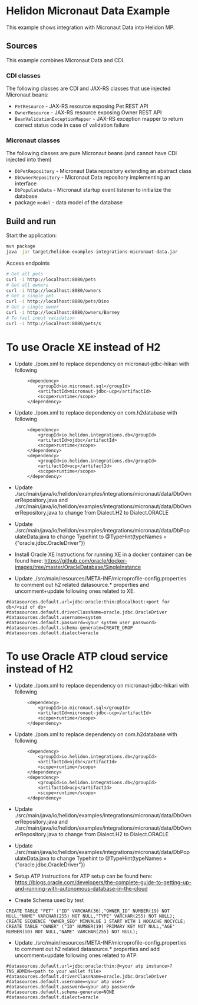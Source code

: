 # Helidon Micronaut Data Example

This example shows integration with Micronaut Data into Helidon MP.

## Sources

This example combines Micronaut Data and CDI.

### CDI classes

The following classes are CDI and JAX-RS classes that use injected Micronaut beans:

- `PetResource` - JAX-RS resource exposing Pet REST API
- `OwnerResource` - JAX-RS resource exposing Owner REST API
- `BeanValidationExceptionMapper` - JAX-RS exception mapper to return correct status code
        in case of validation failure

### Micronaut classes

The following classes are pure Micronaut beans (and cannot have CDI injected into them)

- `DbPetRepository` - Micronaut Data repository extending an abstract class
- `DbOwnerRepository` - Micronaut Data repository implementing an interface
- `DbPopulateData` - Micronaut startup event listener to initialize the database
- package `model` - data model of the database

## Build and run

Start the application:

```bash
mvn package
java -jar target/helidon-examples-integrations-micronaut-data.jar
```

Access endpoints

```bash
# Get all pets
curl -i http://localhost:8080/pets
# Get all owners
curl -i http://localhost:8080/owners
# Get a single pet
curl -i http://localhost:8080/pets/Dino
# Get a single owner
curl -i http://localhost:8080/owners/Barney
# To fail input validation
curl -i http://localhost:8080/pets/s
```

# To use Oracle XE instead of H2

- Update ./pom.xml to replace dependency on micronaut-jdbc-hikari with following
```
        <dependency>
            <groupId>io.micronaut.sql</groupId>
            <artifactId>micronaut-jdbc-ucp</artifactId>
            <scope>runtime</scope>
        </dependency>
```

- Update ./pom.xml to replace dependency on com.h2database with following
```
        <dependency>
            <groupId>io.helidon.integrations.db</groupId>
            <artifactId>ojdbc</artifactId>
            <scope>runtime</scope>
        </dependency>
        <dependency>
            <groupId>io.helidon.integrations.db</groupId>
            <artifactId>ucp</artifactId>
            <scope>runtime</scope>
        </dependency>
```

- Update ./src/main/java/io/helidon/examples/integrations/micronaut/data/DbOwnerRepository.java and 
  ./src/main/java/io/helidon/examples/integrations/micronaut/data/DbOwnerRepository.java to change from 
  Dialect.H2 to Dialect.ORACLE
  
- Update ./src/main/java/io/helidon/examples/integrations/micronaut/data/DbPopulateData.java to change Typehint to
  @TypeHint(typeNames = {"oracle.jdbc.OracleDriver"})

- Install Oracle XE
  Instructions for running XE in a docker container can be found here: https://github.com/oracle/docker-images/tree/master/OracleDatabase/SingleInstance
  
- Update ./src/main/resources/META-INF/microprofile-config.properties to comment out h2 related datasource.* properties and uncomment+update following ones related to XE.
```
#datasources.default.url=jdbc:oracle:thin:@localhost:<port for db>/<sid of db>
#datasources.default.driverClassName=oracle.jdbc.OracleDriver
#datasources.default.username=system
#datasources.default.password=<your system user password>
#datasources.default.schema-generate=CREATE_DROP
#datasources.default.dialect=oracle
```

# To use Oracle ATP cloud service instead of H2

- Update ./pom.xml to replace dependency on micronaut-jdbc-hikari with following
```
        <dependency>
            <groupId>io.micronaut.sql</groupId>
            <artifactId>micronaut-jdbc-ucp</artifactId>
            <scope>runtime</scope>
        </dependency>
```

- Update ./pom.xml to replace dependency on com.h2database with following
```
        <dependency>
            <groupId>io.helidon.integrations.db</groupId>
            <artifactId>ojdbc</artifactId>
            <scope>runtime</scope>
        </dependency>
        <dependency>
            <groupId>io.helidon.integrations.db</groupId>
            <artifactId>ucp</artifactId>
            <scope>runtime</scope>
        </dependency>
```

- Update ./src/main/java/io/helidon/examples/integrations/micronaut/data/DbOwnerRepository.java and
  ./src/main/java/io/helidon/examples/integrations/micronaut/data/DbOwnerRepository.java to change from
  Dialect.H2 to Dialect.ORACLE

- Update ./src/main/java/io/helidon/examples/integrations/micronaut/data/DbPopulateData.java to change Typehint to
  @TypeHint(typeNames = {"oracle.jdbc.OracleDriver"})
  
- Setup ATP 
  Instructions for ATP setup can be found here: https://blogs.oracle.com/developers/the-complete-guide-to-getting-up-and-running-with-autonomous-database-in-the-cloud

- Create Schema used by test
```
CREATE TABLE "PET" ("ID" VARCHAR(36),"OWNER_ID" NUMBER(19) NOT NULL,"NAME" VARCHAR(255) NOT NULL,"TYPE" VARCHAR(255) NOT NULL);
CREATE SEQUENCE "OWNER_SEQ" MINVALUE 1 START WITH 1 NOCACHE NOCYCLE;
CREATE TABLE "OWNER" ("ID" NUMBER(19) PRIMARY KEY NOT NULL,"AGE" NUMBER(10) NOT NULL,"NAME" VARCHAR(255) NOT NULL);
```

- Update ./src/main/resources/META-INF/microprofile-config.properties to comment out h2 related datasource.* properties and add uncomment+update following ones related to ATP.
```
#datasources.default.url=jdbc:oracle:thin:@<your atp instance>?TNS_ADMIN=<path to your wallet file>
#datasources.default.driverClassName=oracle.jdbc.OracleDriver
#datasources.default.username=<your atp user>
#datasources.default.password=<your atp password>
#datasources.default.schema-generate=NONE
#datasources.default.dialect=oracle
```